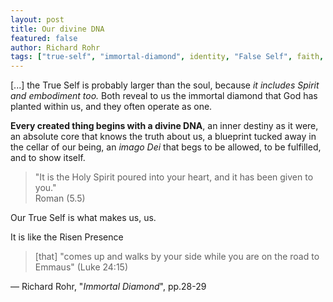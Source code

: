 ```yaml
---
layout: post
title: Our divine DNA 
featured: false
author: Richard Rohr
tags: ["true-self", "immortal-diamond", identity, "False Self", faith, trust, soul, ego, death, children, life, spirituality]
---
```


[...] the True Self is probably larger than the soul, because _it includes Spirit and embodiment too._ Both reveal to us the immortal diamond that God has planted within us, and they often operate as one. 

**Every created thing begins with a divine DNA**, an inner destiny as it were, an absolute core that knows the truth about us, a blueprint tucked away in the cellar of our being, an _imago Dei_ that begs to be allowed, to be fulfilled, and to show itself.

>"It is the Holy Spirit poured into your heart, and it has been given to you."  
>Roman (5.5)

Our True Self is what makes us, us. 

It is like the Risen Presence  
> [that] "comes up and walks by your side while you are on the road to Emmaus" 
> (Luke 24:15)

― Richard Rohr, "_Immortal Diamond_", pp.28-29